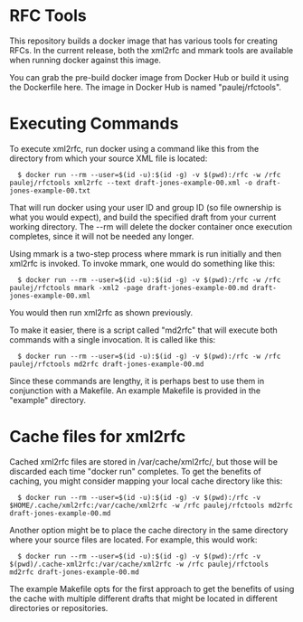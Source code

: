 # RFC Tools

This repository builds a docker image that has various tools for creating RFCs.
In the current release, both the xml2rfc and mmark tools are available when
running docker against this image.

You can grab the pre-build docker image from Docker Hub or build it
using the Dockerfile here.  The image in Docker Hub is named
"paulej/rfctools".

# Executing Commands

To execute xml2rfc, run docker using a command like this from the directory
from which your source XML file is located:

```
  $ docker run --rm --user=$(id -u):$(id -g) -v $(pwd):/rfc -w /rfc paulej/rfctools xml2rfc --text draft-jones-example-00.xml -o draft-jones-example-00.txt
```

That will run docker using your user ID and group ID (so file ownership
is what you would expect), and build the specified draft from your current
working directory.  The --rm will delete the docker container once
execution completes, since it will not be needed any longer.

Using mmark is a two-step process where mmark is run initially and then
xml2rfc is invoked.  To invoke mmark, one would do something like this:

```
  $ docker run --rm --user=$(id -u):$(id -g) -v $(pwd):/rfc -w /rfc paulej/rfctools mmark -xml2 -page draft-jones-example-00.md draft-jones-example-00.xml
```

You would then run xml2rfc as shown previously.

To make it easier, there is a script called "md2rfc" that will execute
both commands with a single invocation.  It is called like this:

```
  $ docker run --rm --user=$(id -u):$(id -g) -v $(pwd):/rfc -w /rfc paulej/rfctools md2rfc draft-jones-example-00.md
```

Since these commands are lengthy, it is perhaps best to use them in
conjunction with a Makefile.  An example Makefile is provided in the
"example" directory.

# Cache files for xml2rfc

Cached xml2rfc files are stored in /var/cache/xml2rfc/, but those will be
discarded each time "docker run" completes.  To get the benefits of caching,
you might consider mapping your local cache directory like this:

```
  $ docker run --rm --user=$(id -u):$(id -g) -v $(pwd):/rfc -v $HOME/.cache/xml2rfc:/var/cache/xml2rfc -w /rfc paulej/rfctools md2rfc draft-jones-example-00.md
```

Another option might be to place the cache directory in the same directory
where your source files are located.  For example, this would work:

```
  $ docker run --rm --user=$(id -u):$(id -g) -v $(pwd):/rfc -v $(pwd)/.cache-xml2rfc:/var/cache/xml2rfc -w /rfc paulej/rfctools md2rfc draft-jones-example-00.md
```

The example Makefile opts for the first approach to get the benefits of using
the cache with multiple different drafts that might be located in different
directories or repositories.
